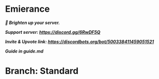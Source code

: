 # Emierance
***🌟 Brighten up your server.***

***Support server: https://discord.gg/6RwDF5Q***

***Invite & Upvote link: https://discordbots.org/bot/500338411459051521***

***Guide in guide.md***

# Branch: Standard
